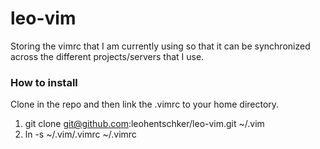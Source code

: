# leo-vim
Storing the vimrc that I am currently using so that it can be synchronized across the different projects/servers that I use.


### How to install
Clone in the repo and then link the .vimrc to your home directory.
1. git clone git@github.com:leohentschker/leo-vim.git ~/.vim
2. ln -s ~/.vim/.vimrc ~/.vimrc
